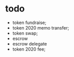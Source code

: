 # todo
* token fundraise;
* token 2020 memo transfer;
* token swap;
* escrow
* escrow delegate
* token 2020 fee;